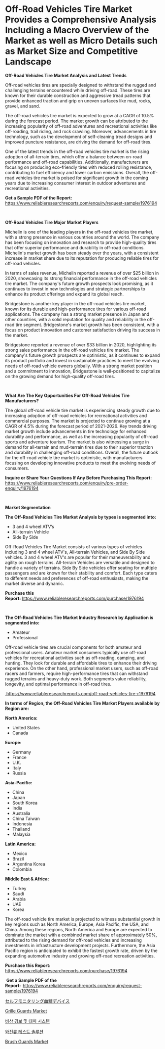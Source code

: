 <p><h1>Off-Road Vehicles Tire Market Provides a Comprehensive Analysis Including a Macro Overview of the Market as well as Micro Details such as Market Size and Competitive Landscape</h1></p><p><strong>Off-Road Vehicles Tire Market Analysis and Latest Trends</strong></p>
<p><p>Off-road vehicles tires are specially designed to withstand the rugged and challenging terrains encountered while driving off-road. These tires are known for their durable construction and aggressive tread patterns that provide enhanced traction and grip on uneven surfaces like mud, rocks, gravel, and sand.</p><p>The off-road vehicles tire market is expected to grow at a CAGR of 10.5% during the forecast period. The market growth can be attributed to the increasing popularity of off-road adventures and recreational activities like off-roading, trail riding, and rock crawling. Moreover, advancements in tire technology, such as the development of self-cleaning tread designs and improved puncture resistance, are driving the demand for off-road tires.</p><p>One of the latest trends in the off-road vehicles tire market is the rising adoption of all-terrain tires, which offer a balance between on-road performance and off-road capabilities. Additionally, manufacturers are focusing on producing eco-friendly tires with reduced rolling resistance, contributing to fuel efficiency and lower carbon emissions. Overall, the off-road vehicles tire market is poised for significant growth in the coming years due to increasing consumer interest in outdoor adventures and recreational activities.</p></p>
<p><strong>Get a Sample PDF of the Report:&nbsp;</strong> <a href="https://www.reliableresearchreports.com/enquiry/request-sample/1976194">https://www.reliableresearchreports.com/enquiry/request-sample/1976194</a></p>
<p>&nbsp;</p>
<p><strong>Off-Road Vehicles Tire Major Market Players</strong></p>
<p><p>Michelin is one of the leading players in the off-road vehicles tire market, with a strong presence in various countries around the world. The company has been focusing on innovation and research to provide high-quality tires that offer superior performance and durability in off-road conditions. Michelin's market growth has been steady over the years, with a consistent increase in market share due to its reputation for producing reliable tires for off-road vehicles.</p><p>In terms of sales revenue, Michelin reported a revenue of over $25 billion in 2020, showcasing its strong financial performance in the off-road vehicles tire market. The company's future growth prospects look promising, as it continues to invest in new technologies and strategic partnerships to enhance its product offerings and expand its global reach.</p><p>Bridgestone is another key player in the off-road vehicles tire market, known for its durable and high-performance tires for various off-road applications. The company has a strong market presence in Japan and other countries, with a solid reputation for quality and reliability in the off-road tire segment. Bridgestone's market growth has been consistent, with a focus on product innovation and customer satisfaction driving its success in the market.</p><p>Bridgestone reported a revenue of over $33 billion in 2020, highlighting its strong sales performance in the off-road vehicles tire market. The company's future growth prospects are optimistic, as it continues to expand its product portfolio and invest in sustainable practices to meet the evolving needs of off-road vehicle owners globally. With a strong market position and a commitment to innovation, Bridgestone is well-positioned to capitalize on the growing demand for high-quality off-road tires.</p></p>
<p>&nbsp;</p>
<p><strong>What Are The Key Opportunities For Off-Road Vehicles Tire Manufacturers?</strong></p>
<p><p>The global off-road vehicle tire market is experiencing steady growth due to increasing adoption of off-road vehicles for recreational activities and commercial purposes. The market is projected to continue growing at a CAGR of 4.5% during the forecast period of 2021-2026. Key trends driving market growth include advancements in tire technology for enhanced durability and performance, as well as the increasing popularity of off-road sports and adventure tourism. The market is also witnessing a surge in demand for all-terrain and mud-terrain tires due to their superior traction and durability in challenging off-road conditions. Overall, the future outlook for the off-road vehicle tire market is optimistic, with manufacturers focusing on developing innovative products to meet the evolving needs of consumers.</p></p>
<p><strong>Inquire or Share Your Questions If Any Before Purchasing This Report:</strong> <a href="https://www.reliableresearchreports.com/enquiry/pre-order-enquiry/1976194">https://www.reliableresearchreports.com/enquiry/pre-order-enquiry/1976194</a></p>
<p>&nbsp;</p>
<p><strong>Market Segmentation</strong></p>
<p><strong>The Off-Road Vehicles Tire Market Analysis by types is segmented into:</strong></p>
<p><ul><li>3 and 4 wheel ATV’s</li><li>All-terrain Vehicle</li><li>Side By Side</li></ul></p>
<p><p>Off-Road Vehicles Tire Market consists of various types of vehicles including 3 and 4 wheel ATV's, All-terrain Vehicles, and Side By Side vehicles. 3 and 4 wheel ATV's are popular for their maneuverability and agility on rough terrains. All-terrain Vehicles are versatile and designed to handle a variety of terrains. Side By Side vehicles offer seating for multiple passengers and are known for their stability and comfort. Each type caters to different needs and preferences of off-road enthusiasts, making the market diverse and dynamic.</p></p>
<p><strong>Purchase this Report:&nbsp;</strong><a href="https://www.reliableresearchreports.com/purchase/1976194">https://www.reliableresearchreports.com/purchase/1976194</a></p>
<p>&nbsp;</p>
<p><strong>The Off-Road Vehicles Tire Market Industry Research by Application is segmented into:</strong></p>
<p><ul><li>Amateur</li><li>Professional</li></ul></p>
<p><p>Off-road vehicle tires are crucial components for both amateur and professional users. Amateur market consumers typically use off-road vehicles for recreational activities such as off-roading, camping, and hunting. They look for durable and affordable tires to enhance their driving experience. On the other hand, professional market users, such as off-road racers and farmers, require high-performance tires that can withstand rugged terrains and heavy-duty work. Both segments value reliability, longevity, and optimal performance in off-road tires.</p></p>
<p><a href="https://www.reliableresearchreports.com/off-road-vehicles-tire-r1976194">&nbsp;https://www.reliableresearchreports.com/off-road-vehicles-tire-r1976194</a></p>
<p><strong>In terms of Region, the Off-Road Vehicles Tire Market Players available by Region are:</strong></p>
<p>
    <p> <strong> North America: </strong>
        <ul>
            <li>United States</li>
            <li>Canada</li>
        </ul>
        </p> 
    <p> <strong> Europe: </strong>
        <ul>
            <li>Germany</li>
            <li>France</li>
            <li>U.K.</li>
            <li>Italy</li>
            <li>Russia</li>
        </ul>
        </p> 
    <p> <strong> Asia-Pacific: </strong>
        <ul>
            <li>China</li>
            <li>Japan</li>
            <li>South Korea</li>
            <li>India</li>
            <li>Australia</li>
            <li>China Taiwan</li>
            <li>Indonesia</li>
            <li>Thailand</li>
            <li>Malaysia</li>
        </ul>
        </p> 
    <p> <strong> Latin America: </strong>
        <ul>
            <li>Mexico</li>
            <li>Brazil</li>
            <li>Argentina Korea</li>
            <li>Colombia</li>
        </ul>
        </p> 
    <p> <strong> Middle East & Africa: </strong>
        <ul>
            <li>Turkey</li>
            <li>Saudi</li>
            <li>Arabia</li>
            <li>UAE</li>
            <li>Korea</li>
        </ul>
    </p>
    </p>
<p><p>The off-road vehicle tire market is projected to witness substantial growth in key regions such as North America, Europe, Asia Pacific, the USA, and China. Among these regions, North America and Europe are expected to dominate the market with a combined market share of approximately 50%, attributed to the rising demand for off-road vehicles and increasing investments in infrastructure development projects. Furthermore, the Asia Pacific region is anticipated to exhibit the fastest growth rate, driven by the expanding automotive industry and growing off-road recreation activities.</p></p>
<p><strong>Purchase this Report: </strong><a href="https://www.reliableresearchreports.com/purchase/1976194">https://www.reliableresearchreports.com/purchase/1976194</a></p>
<p>&nbsp;<strong>Get a Sample PDF of the Report:&nbsp;&nbsp;</strong><a href="https://www.reliableresearchreports.com/enquiry/request-sample/1976194">https://www.reliableresearchreports.com/enquiry/request-sample/1976194</a></p>
<p><strong></strong></p>
<p><p><a href="https://github.com/NikitaBruen/Market-Research-Report-List-1/blob/main/7838027128261.md">セルフモニタリング血糖デバイス</a></p><p><a href="https://github.com/luckyshygirl/Market-Research-Report-List-5/blob/main/grille-guards-market.md">Grille Guards Market</a></p><p><a href="https://github.com/Tristiarton768456/Market-Research-Report-List-2/blob/main/4409668115482.md">비상 경보 및 대피 시스템</a></p><p><a href="https://github.com/novabrown3/Market-Research-Report-List-1/blob/main/1747850115483.md">와전류 테스트 솔루션</a></p><p><a href="https://github.com/vimar16th/Market-Research-Report-List-5/blob/main/brush-guards-market.md">Brush Guards Market</a></p></p>